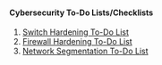 <h4>Cybersecurity To-Do Lists/Checklists</h4>
<ol>
  <li><a href="1.SwitchHardening.md">Switch Hardening To-Do List</a></li>
  <li><a href="2.FirewallHardening.md">Firewall Hardening To-Do List</a></li>
  <li><a href="3.NetworkSegmentationChecklist.md">Network Segmentation To-Do List</a></li>
</ol>
